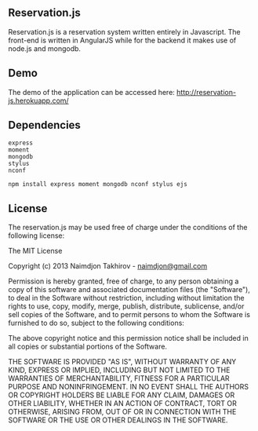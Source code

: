 Reservation.js
----------------------
Reservation.js is a reservation system written entirely in Javascript. The front-end is written in AngularJS while for the backend it makes use of node.js and mongodb.

Demo
----
The demo of the application can be accessed here: http://reservation-js.herokuapp.com/



Dependencies
----
    express
    moment
    mongodb
    stylus
    nconf

    npm install express moment mongodb nconf stylus ejs

<!--express --sessions --css stylus --ejs reservation.js-->
<!--
fix the everyauth bug:
https://github.com/cbou/mongoose-auth/commit/43a5e3781d56b75fee26a5b8582b285db007f000
https://github.com/cbou/mongoose-auth/commit/edc2bd2a59b6d392e86b18dddd197d93e7538a26
change approval_prompt to auto in node_modules/everyauth/lib/modules/google.js
, approval_prompt: 'auto'
-->

License
-------
The reservation.js may be used free of charge under the conditions
of the following license:

The MIT License

Copyright (c) 2013 Naimdjon Takhirov - naimdjon@gmail.com

Permission is hereby granted, free of charge, to any person obtaining a copy
of this software and associated documentation files (the "Software"), to deal
in the Software without restriction, including without limitation the rights
to use, copy, modify, merge, publish, distribute, sublicense, and/or sell
copies of the Software, and to permit persons to whom the Software is
furnished to do so, subject to the following conditions:

The above copyright notice and this permission notice shall be included in
all copies or substantial portions of the Software.

THE SOFTWARE IS PROVIDED "AS IS", WITHOUT WARRANTY OF ANY KIND, EXPRESS OR
IMPLIED, INCLUDING BUT NOT LIMITED TO THE WARRANTIES OF MERCHANTABILITY,
FITNESS FOR A PARTICULAR PURPOSE AND NONINFRINGEMENT. IN NO EVENT SHALL THE
AUTHORS OR COPYRIGHT HOLDERS BE LIABLE FOR ANY CLAIM, DAMAGES OR OTHER
LIABILITY, WHETHER IN AN ACTION OF CONTRACT, TORT OR OTHERWISE, ARISING FROM,
OUT OF OR IN CONNECTION WITH THE SOFTWARE OR THE USE OR OTHER DEALINGS IN
THE SOFTWARE.
